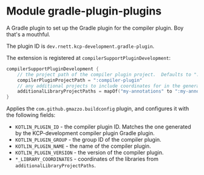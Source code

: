 # Module gradle-plugin-plugins

A Gradle plugin to set up the Gradle plugin for the compiler plugin. Boy that's a mouthful.

The plugin ID is `dev.rnett.kcp-development.gradle-plugin`.

The extension is registered at `compilerSupportPluginDevelopment`:

```kotlin
compilerSupportPluginDevelopment {
    // the project path of the compiler plugin project.  Defaults to ":compiler-plugin"
    compilerPluginProjectPath = ":compiler-plugin"
    // any additional projects to include coordinates for in the generated build config, e.g. so your Gradle plugin can add dependencies on them. Optional, defaults to empty.
    additionalLibraryProjectPaths = mapOf("my-annotations" to ":my-annotations")
}
```

Applies the `com.github.gmazzo.buildconfig` plugin, and configures it with the following fields:

* `KOTLIN_PLUGIN_ID` - the compiler plugin ID. Matches the one generated by the KCP-development compiler plugin Gradle plugin.
* `KOTLIN_PLUGIN_GROUP` - the group ID of the compiler plugin.
* `KOTLIN_PLUGIN_NAME` - the name of the compiler plugin.
* `KOTLIN_PLUGIN_VERSION` - the version of the compiler plugin.
* `*_LIBRARY_COORDINATES` - coordinates of the libraries from `additionalLibraryProjectPaths`.